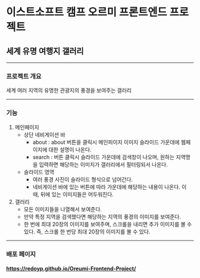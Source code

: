# 이스트소프트 캠프 오르미 프론트엔드 프로젝트
## 세계 유명 여행지 갤러리

<hr/>

### 프로젝트 개요

세계 여러 지역의 유명한 관광지의 풍경을 보여주는 갤러리

<hr/>

### 기능
1. 메인페이지
   - 상단 네비게이션 바
     - about : about 버튼을 클릭시 메인피이지 이미지 슬라이드 가운데에 웹페이지에 대한 설명이 나온다.
     - search : 버튼 클릭시 슬라이드 가운데에 검색창이 나오며, 원하는 지역명을 입력하면 해당하는 이미지가 갤러리에서 필터링되서 나온다.
   - 슬라이드 영역
     - 여러 풍경 사진이 슬라이드 형식으로 넘어간다.
     - 네비게이션 바에 있는 버튼에 따라 가운데에 해당하는 내용이 나온다. 이 때, 뒤에 있는 이미지들은 어두워진다.
2. 갤러리
   - 모든 이미지들을 나열해서 보여준다.
   - 만약 특정 지역을 검색했다면 해당하는 지역의 풍경의 이미지를 보여준다.
   - 한 번에 최대 20장의 이미지를 보여주며, 스크롤을 내리면 추가 이미지를 볼 수 있다. 즉, 스크롤 한 번당 최대 20장의 이미지를 볼 수 있다.

<hr/>

### 배포 페이지
#### https://redoyp.github.io/Oreumi-Frontend-Project/

